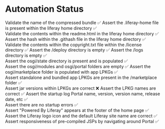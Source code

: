 # Automation Status

Validate the name of the compressed bundle ✅
Assert the .liferay-home file is present within the liferay home directory ✅	
Validate the contents within the readme.html in the liferay home directory ✅	
Assert the hash within the .githash file in the liferay home directory ✅	
Validate the contents within the copyright.txt file within the /license directory ✅	
Assert the /deploy directory is empty ✅	
Assert the /logs directory is empty ✅	
Assert the osgi/state directory is present and is populated ✅	
Assert the osgi/modules and osgi/portal folders are empty ✅	
Assert the osgi/marketplace folder is populated with app LPKGs ✅	
Assert standalone and bundled app LPKGs are present in the /marketplace folder ✅	
Assert jar versions within LPKGs are correct ❌
Assert the LPKG names are correct ✅	
Assert the startup log Portal name, version, version name, release date, etc ✅	
Assert there are no startup errors ✅	
Assert "Powered By Liferay" appears at the footer of the home page ✅	
Assert the Liferay logo icon and the default Liferay site name are correct ✅	
Assert responsiveness of pre-compiled JSPs by navigating around Portal ✅	
